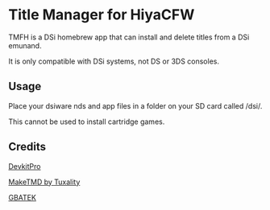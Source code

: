 # Title Manager for HiyaCFW
TMFH is a DSi homebrew app that can install and delete titles from a DSi emunand.

It is only compatible with DSi systems, not DS or 3DS consoles.

## Usage
Place your dsiware nds and app files in a folder on your SD card called /dsi/.

This cannot be used to install cartridge games.

## Credits
[DevkitPro](https://devkitpro.org/)

[MakeTMD by Tuxality](https://github.com/Tuxality/maketmd)

[GBATEK](https://problemkaputt.de/gbatek.htm)
